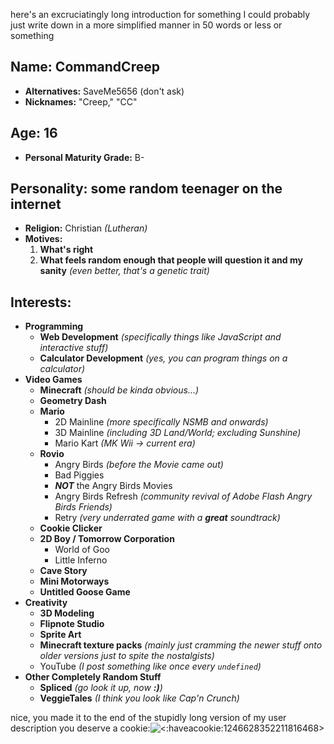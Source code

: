here's an excruciatingly long introduction for something I could probably just write down in a more simplified manner in 50 words or less or something

## __Name:__ CommandCreep
  - **Alternatives:** SaveMe5656 (don't ask)
  - **Nicknames:** "Creep," "CC"
## __Age:__ 16
  - **Personal Maturity Grade:** B-
## __Personality:__ some random teenager on the internet
  - **Religion:** Christian *(Lutheran)*
  - **Motives:**
    1. __What's right__
    2. __What feels random enough that people will question it and my sanity__ *(even better, that's a genetic trait)*
## __Interests:__
  - **Programming**
    - __Web Development__ *(specifically things like JavaScript and interactive stuff)*
    - __Calculator Development__ _(yes, you can program things on a calculator)_
  - **Video Games**
    - __Minecraft__ *(should be kinda obvious...)*
    - __Geometry Dash__
    - __Mario__
      - 2D Mainline *(more specifically NSMB and onwards)*
      - 3D Mainline *(including 3D Land/World; excluding Sunshine)*
      - Mario Kart *(MK Wii -> current era)*
    - __Rovio__
      - Angry Birds *(before the Movie came out)*
      - Bad Piggies
      - __***NOT***__ the Angry Birds Movies
      - Angry Birds Refresh *(community revival of Adobe Flash Angry Birds Friends)*
      - Retry *(very underrated game with a __great__ soundtrack)*
    - __Cookie Clicker__
    - __2D Boy / Tomorrow Corporation__
      - World of Goo
      - Little Inferno
    - __Cave Story__
    - __Mini Motorways__
    - __Untitled Goose Game__
  - **Creativity**
    - __3D Modeling__
    - __Flipnote Studio__
    - __Sprite Art__
    - __Minecraft texture packs__ *(mainly just cramming the newer stuff onto older versions just to spite the nostalgists)*
    - YouTube *(I post something like once every `undefined`)*
  - **Other Completely Random Stuff**
    - __Spliced__ _(go look it up, now **:)**)_
    - __VeggieTales__ *(I think you look like Cap'n Crunch)*

nice, you made it to the end of the stupidly long version of my user description
you deserve a cookie:![<:haveacookie:1246628352211816468>](https://cdn.discordapp.com/emojis/1246628352211816468.webp?size=20)
